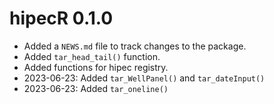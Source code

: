 # hipecR 0.1.0

* Added a `NEWS.md` file to track changes to the package.
* Added `tar_head_tail()` function.
* Added functions for hipec registry.
* 2023-06-23: Added `tar_WellPanel()` and `tar_dateInput()` 
* 2023-06-23: Added `tar_oneline()`
